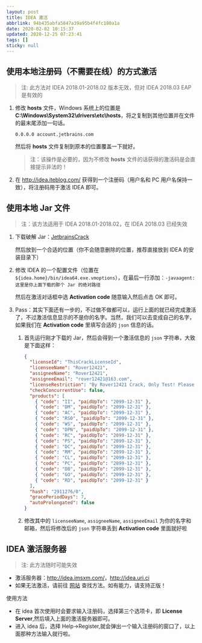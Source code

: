 ```yaml
---
layout: post
title: IDEA 激活
abbrlink: 94b435abfa5847a39a95b4f4fc180a1a
date: 2020-02-02 10:15:37
updated: 2020-12-25 07:23:41
tags: []
sticky: null
---
```


## 使用本地注册码（不需要在线）的方式激活

> 注: 此方法对 IDEA 2018.01-2018.02 版本无效，但对 IDEA 2018.03 EAP 是有效的

1.  修改 **hosts** 文件，Windows 系统上的位置是 **C:\Windows\System32\drivers\etc\hosts**，将之复制到其他位置并在文件的最末尾添加一句话。

    ```hosts
    0.0.0.0 account.jetbrains.com
    ```

    然后将 **hosts** 文件复制到原本的位置覆盖一下就好。

    > 注：该操作是必要的，因为不修改 **hosts** 文件的话获得的激活码是会直接提示非法的！

1.  在 <http://idea.iteblog.com/> 获得到一个注册码（用户名和 PC 用户名保持一致），将注册码用于激活 IDEA 即可。

## 使用本地 Jar 文件

> 注：该方法适用于 IDEA 2018.01-2018.02，在 IDEA 2018.03 已经失效

1.  下载破解 Jar：[JetbrainsCrack](https://raw.githubusercontent.com/rxliuli/blog_binary_file/master/JrebelBrainsLicenseServerforJava-1.0-SNAPSHOT-jar-with-dependencies.jar)

    然后放到一个合适的位置（你不会随意删除的位置，推荐直接放到 IDEA 的安装目录下）

1.  修改 IDEA 的一个配置文件（位置在 `${idea.home}/bin/idea64.exe.vmoptions`），在最后一行添加：`-javaagent:这里是你上面下载的那个 Jar 的绝对路径`

    然后在激活对话框中选 **Activation code** 随意输入然后点击 OK 即可。

1.  Pass：其实下面还有一步的，不过做不做都可以，运行上面的就已经完成激活了，不过激活信息显示的不是你的名字。当然，我们可以去变成自己的名字，如果我们在 **Activation code** 里填写合适的 `json` 信息的话。

    1.  首先运行刚才下载的 Jar，然后会得到一个激活信息的 `json` 字符串，大致是下面这样：

        ```json
        {
          "licenseId": "ThisCrackLicenseId",
          "licenseeName": "Rover12421",
          "assigneeName": "Rover12421",
          "assigneeEmail": "rover12421@163.com",
          "licenseRestriction": "By Rover12421 Crack, Only Test! Please support genuine!!!",
          "checkConcurrentUse": false,
          "products": [
            { "code": "II", "paidUpTo": "2099-12-31" },
            { "code": "DM", "paidUpTo": "2099-12-31" },
            { "code": "AC", "paidUpTo": "2099-12-31" },
            { "code": "RS0", "paidUpTo": "2099-12-31" },
            { "code": "WS", "paidUpTo": "2099-12-31" },
            { "code": "DPN", "paidUpTo": "2099-12-31" },
            { "code": "RC", "paidUpTo": "2099-12-31" },
            { "code": "PS", "paidUpTo": "2099-12-31" },
            { "code": "DC", "paidUpTo": "2099-12-31" },
            { "code": "RM", "paidUpTo": "2099-12-31" },
            { "code": "CL", "paidUpTo": "2099-12-31" },
            { "code": "PC", "paidUpTo": "2099-12-31" },
            { "code": "DB", "paidUpTo": "2099-12-31" },
            { "code": "GO", "paidUpTo": "2099-12-31" },
            { "code": "RD", "paidUpTo": "2099-12-31" }
          ],
          "hash": "2911276/0",
          "gracePeriodDays": 7,
          "autoProlongated": false
        }
        ```

    1.  修改其中的 `licenseeName`, `assigneeName`, `assigneeEmail` 为你的名字和邮箱，然后将修改后的 `json` 字符串丢到 **Activation code** 里面就好啦

## IDEA 激活服务器

> 注: 此方法随时可能失效

- 激活服务器：<http://idea.imsxm.com/>，<http://idea.uri.ci>
- 如果无法激活，请前往 [网站](http://idea.imsxm.com/) 查找方法。如有能力，请支持正版！

使用方法

- 在 idea 首次使用时会要求输入注册码，选择第三个选项卡，即 **License Server**,然后填入上面的激活服务器即可。
- 进入 idea 后，选择 Help->Register,就会弹出一个输入注册码的窗口了，以上面那种方法输入就行啦。
